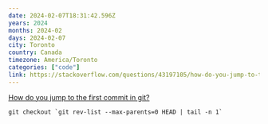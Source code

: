 ```yaml
---
date: 2024-02-07T18:31:42.596Z
years: 2024
months: 2024-02
days: 2024-02-07
city: Toronto
country: Canada
timezone: America/Toronto
categories: ["code"]
link: https://stackoverflow.com/questions/43197105/how-do-you-jump-to-the-first-commit-in-git
---
```

[How do you jump to the first commit in git?](https://stackoverflow.com/questions/43197105/how-do-you-jump-to-the-first-commit-in-git)

```
git checkout `git rev-list --max-parents=0 HEAD | tail -n 1`
```
